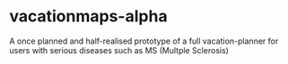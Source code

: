 # vacationmaps-alpha
A once planned and half-realised prototype of a full vacation-planner for users with serious diseases such as MS (Multple Sclerosis)
